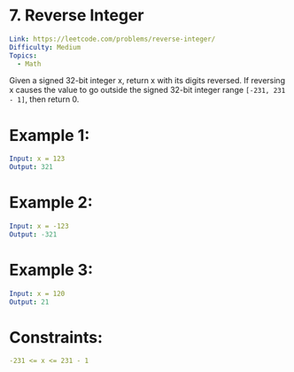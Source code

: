 # 7. Reverse Integer

```yaml
Link: https://leetcode.com/problems/reverse-integer/
Difficulty: Medium
Topics:
  - Math
```

Given a signed 32-bit integer x, return x with its digits reversed. If reversing x causes the value to go outside the signed 32-bit integer range `[-231, 231 - 1]`, then return 0.

# Example 1:

```yaml
Input: x = 123
Output: 321
```

# Example 2:

```yaml
Input: x = -123
Output: -321
```

# Example 3:

```yaml
Input: x = 120
Output: 21
```

# Constraints:

```yaml
-231 <= x <= 231 - 1
```
